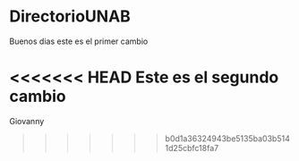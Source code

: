 # DirectorioUNAB

Buenos dias este es el primer cambio

<<<<<<< HEAD
Este es el segundo cambio
=======
Giovanny
>>>>>>> b0d1a36324943be5135ba03b5141d25cbfc18fa7
